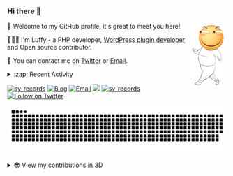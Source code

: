 ### Hi there 👋

<a href="https://github.com/sy-records"><img src="https://raw.githubusercontent.com/sy-records/staticfile/master/images/202007/huaji.gif" align="right" height="150"></a>

🎉 Welcome to my GitHub profile, it's great to meet you here!

👨🏻‍💻 I'm Luffy - a PHP developer, [WordPress plugin developer](https://profiles.wordpress.org/shenyanzhi/) and Open source contributor.

<!--
📚 Swoole [Chinese Documentation](https://wiki.swoole.com/) Maintainer.
-->

💬 You can contact me on [Twitter](https://twitter.com/lufeidot) or [Email](mailto:lufei@simps.io).

<details>
<summary>:zap: Recent Activity</summary>

<!--START_SECTION:activity-->
1. ❗️ Closed issue [#1552](https://github.com/typecho/typecho/issues/1552) in [typecho/typecho](https://github.com/typecho/typecho)
2. 🗣 Commented on [#1552](https://github.com/typecho/typecho/issues/1552) in [typecho/typecho](https://github.com/typecho/typecho)
3. ❗️ Closed issue [#11](https://github.com/sy-records/upyun-uss-wordpress/issues/11) in [sy-records/upyun-uss-wordpress](https://github.com/sy-records/upyun-uss-wordpress)
4. 🎉 Merged PR [#701](https://github.com/php/doc-zh/pull/701) in [php/doc-zh](https://github.com/php/doc-zh)
5. 💪 Opened PR [#703](https://github.com/php/doc-zh/pull/703) in [php/doc-zh](https://github.com/php/doc-zh)
<!--END_SECTION:activity-->

</details>

<a href="https://github.com/sy-records"><img src="https://komarev.com/ghpvc/?username=sy-records" alt="sy-records" /></a>
<a href="https://qq52o.me"><img src="https://img.shields.io/badge/Blog-qq52o.me-blue" alt="Blog" /></a>
<a href="mailto:lufei@php.net"><img src="https://img.shields.io/badge/Email-lufei@php.net-blue" alt="Email" /></a>
<a href="https://github.com/sy-records?tab=followers"><img src="https://img.shields.io/github/followers/sy-records"></a>
<a href="https://cdn.jsdelivr.net/gh/sy-records/staticfile/images/202012/wechat_white.png" title="点击查看公众号二维码"><img src="https://img.shields.io/badge/%E5%85%AC%E4%BC%97%E5%8F%B7-%E6%B2%88%E5%94%81%E5%BF%97-07C160?logo=WeChat" alt="sy-records" /></a>
<a href="https://twitter.com/intent/follow?screen_name=lufeidot"><img src="https://img.shields.io/twitter/follow/lufeidot.svg?style=social&label=Follow%20@lufeidot" alt="Follow on Twitter"></a>

[![GitHub Snake Light](https://raw.githubusercontent.com/sy-records/sy-records/output/github-contribution-grid-snake.svg)](https://github.com/sy-records)


<details>
<summary>😎 View my contributions in 3D</summary>

![](https://raw.githubusercontent.com/sy-records/sy-records/profile-3d-contrib/profile-green.svg#gh-light-mode-only)
![](https://raw.githubusercontent.com/sy-records/sy-records/profile-3d-contrib/profile-night-green.svg#gh-dark-mode-only)

</details>

<!--
( ๑ˊ•̥▵•)੭₎₎ Welcome to follow me and give me a star :)
-->
